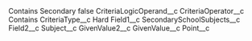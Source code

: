 <?xml version="1.0" encoding="UTF-8"?>
<CustomMetadata xmlns="http://soap.sforce.com/2006/04/metadata" xmlns:xsi="http://www.w3.org/2001/XMLSchema-instance" xmlns:xsd="http://www.w3.org/2001/XMLSchema">
    <label>Contains Secondary</label>
    <protected>false</protected>
    <values>
        <field>CriteriaLogicOperand__c</field>
        <value xsi:nil="true"/>
    </values>
    <values>
        <field>CriteriaOperator__c</field>
        <value xsi:type="xsd:string">Contains</value>
    </values>
    <values>
        <field>CriteriaType__c</field>
        <value xsi:type="xsd:string">Hard</value>
    </values>
    <values>
        <field>Field1__c</field>
        <value xsi:type="xsd:string">SecondarySchoolSubjects__c</value>
    </values>
    <values>
        <field>Field2__c</field>
        <value xsi:type="xsd:string">Subject__c</value>
    </values>
    <values>
        <field>GivenValue2__c</field>
        <value xsi:nil="true"/>
    </values>
    <values>
        <field>GivenValue__c</field>
        <value xsi:nil="true"/>
    </values>
    <values>
        <field>Point__c</field>
        <value xsi:nil="true"/>
    </values>
</CustomMetadata>
